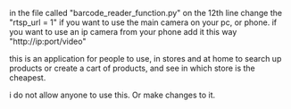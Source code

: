 in the file called "barcode_reader_function.py" on the 12th line change the "rtsp_url = 1" if you want to use the main camera on your pc, or phone. if you want to use an ip camera from your phone add it this way "http://ip:port/video"

this is an application for people to use, in stores and at home to search up products or create a cart of products, and see in which store is the cheapest.

i do not allow anyone to use this. Or make changes to it.
